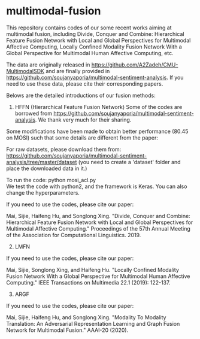 # multimodal-fusion
This repository contains codes of our some recent works aiming at multimodal fusion, including Divide, Conquer and Combine: Hierarchical Feature Fusion Network with Local and Global Perspectives for Multimodal Affective Computing, Locally Confined Modality Fusion Network With a Global Perspective for Multimodal Human Affective Computing, etc.

The data are originally released in https://github.com/A2Zadeh/CMU-MultimodalSDK and are finally provided in https://github.com/soujanyaporia/multimodal-sentiment-analysis. If you need to use these data, please cite their corresponding papers.

Belows are the detailed introductions of our fusion methods:
1. HFFN (Hierarchical Feature Fusion Network)
Some of the codes are borrowed from https://github.com/soujanyaporia/multimodal-sentiment-analysis. We thank very much for their sharing.

Some modifications have been made to obtain better performance (80.45 on MOSI) such that some details are different from the paper:

For raw datasets, please download them from: https://github.com/soujanyaporia/multimodal-sentiment-analysis/tree/master/dataset (you need to create a 'dataset' folder and place the downloaded data in it.)

To run the code: python mosi_acl.py      
We test the code with python2, and the framework is Keras. You can also change the hyperparameters.

If you need to use the codes, please cite our paper:

Mai, Sijie, Haifeng Hu, and Songlong Xing. "Divide, Conquer and Combine: Hierarchical Feature Fusion Network with Local and Global Perspectives for Multimodal Affective Computing." Proceedings of the 57th Annual Meeting of the Association for Computational Linguistics. 2019.

2. LMFN

If you need to use the codes, please cite our paper:

Mai, Sijie, Songlong Xing, and Haifeng Hu. "Locally Confined Modality Fusion Network With a Global Perspective for Multimodal Human Affective Computing." IEEE Transactions on Multimedia 22.1 (2019): 122-137.

3. ARGF

If you need to use the codes, please cite our paper:

Mai, Sijie, Haifeng Hu, and Songlong Xing. "Modality To Modality Translation: An Adversarial Representation Learning and Graph Fusion Network for Multimodal Fusion." AAAI-20 (2020).
